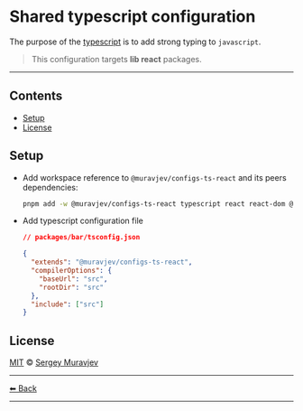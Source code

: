 # Shared typescript configuration

The purpose of the [typescript](https://www.typescriptlang.org/) is to add strong typing to `javascript`.

> This configuration targets **lib react** packages.

---

## Contents

- [Setup](#setup)
- [License](#license)

## Setup

- Add workspace reference to `@muravjev/configs-ts-react` and its peers dependencies:

  ```sh
  pnpm add -w @muravjev/configs-ts-react typescript react react-dom @types/node @types/react @types/react-dom
  ```

- Add typescript configuration file

  ```json
  // packages/bar/tsconfig.json

  {
    "extends": "@muravjev/configs-ts-react",
    "compilerOptions": {
      "baseUrl": "src",
      "rootDir": "src"
    },
    "include": ["src"]
  }
  ```

## License

[MIT](LICENSE) © [Sergey Muravjev](https://github.com/muravjev)

---

[⬅ Back](../../README.md)

---

